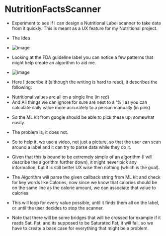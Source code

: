 # NutritionFactsScanner
- Experiment to see if I can design a Nutritional Label scanner to take data from it quickly. This is meant as a UX feature for my Nutritional project.

- The Idea
- ![image](https://github.com/EthanNgit/NutritionFactsScanner/assets/105979510/4b6c3027-714a-470d-8dfd-2c997adb4f65)

- Looking at the FDA guideline label you can notice a few patterns that might help create an algorithm to aid me.
  
- ![image](https://github.com/EthanNgit/NutritionFactsScanner/assets/105979510/acb82ce6-eb90-4ff0-9166-087b231ff640)

- Here I describe it (although the writing is hard to read), it describes the following:
* Nutritional values are all on a single line (in red)
* And All things we can ignore for sure are next to a '%', as you can calculate daily value more accurately to a person manually (in pink)

- So the ML kit from google should be able to pick these up, somewhat easily.
- The problem is, it does not.
- So to help it, we use a video, not just a picture, so that the user can scan around a label and it can try to parse data while they do it.
- Given that this is bound to be extremely simple of an algorithm (I will describe the algorithm further down), it might never pick any information, but it is still better UX wise then nothing (which is the goal).

- The Algorithm will parse the given callback string from ML kit and check for key words like Calories, now since we know that calories should be on the same line as the calorie amount, we can associate that value to calories
- This will loop for every value possible, until it finds them all on the label, or until the user decides to stop the scanner.
- Note that there will be some bridges that will be crossed for example if it reads Sat. Fat, and its supposed to be Saturated Fat, it will fail, so we have to create a base case for everything that might be a problem.
